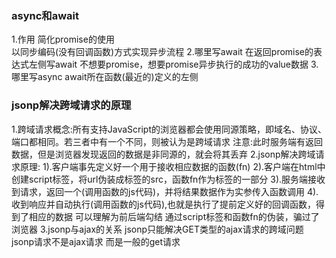 ### async和await
1.作用
    简化promise的使用\
    以同步编码(没有回调函数)方式实现异步流程
2.哪里写await
    在返回promise的表达式左侧写await 不想要promise，想要promise异步执行的成功的value数据
3.哪里写async
    await所在函数(最近的)定义的左侧

### jsonp解决跨域请求的原理
1.跨域请求概念:所有支持JavaScript的浏览器都会使用同源策略，即域名、协议、端口都相同。若三者中有一个不同，则被认为是跨域请求
    注意:此时服务端有返回数据，但是浏览器发现返回的数据是非同源的，就会将其丢弃
2.jsonp解决跨域请求原理:
    1).客户端事先定义好一个用于接收相应数据的函数(fn)
    2).客户端在html中创建script标签，将url伪装成标签的src，函数fn作为标签的一部分
    3).服务端接收到请求，返回一个(调用函数的js代码)，并将结果数据作为实参传入函数调用
    4).收到响应并自动执行(调用函数的js代码),也就是执行了提前定义好的回调函数，得到了相应的数据
    可以理解为前后端勾结 通过script标签和函数fn的伪装，骗过了浏览器
3.jsonp与ajax的关系
    jsonp只能解决GET类型的ajax请求的跨域问题
    jsonp请求不是ajax请求 而是一般的get请求